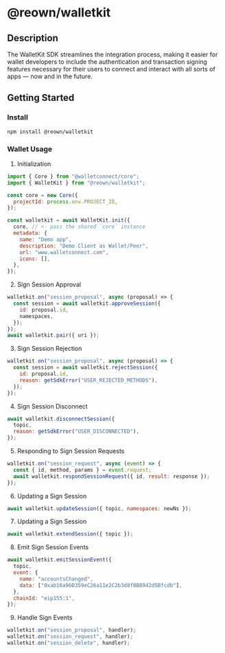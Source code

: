 # @reown/walletkit

## Description

The WalletKit SDK streamlines the integration process, making it easier for wallet developers to include the authentication and transaction signing features necessary for their users to connect and interact with all sorts of apps — now and in the future.

## Getting Started

### Install

```
npm install @reown/walletkit
```

### Wallet Usage

1. Initialization

```javascript
import { Core } from "@walletconnect/core";
import { WalletKit } from "@reown/walletkit";

const core = new Core({
  projectId: process.env.PROJECT_ID,
});

const walletkit = await WalletKit.init({
  core, // <- pass the shared `core` instance
  metadata: {
    name: "Demo app",
    description: "Demo Client as Wallet/Peer",
    url: "www.walletconnect.com",
    icons: [],
  },
});
```

2. Sign Session Approval

```javascript
walletkit.on("session_proposal", async (proposal) => {
  const session = await walletkit.approveSession({
    id: proposal.id,
    namespaces,
  });
});
await walletkit.pair({ uri });
```

3. Sign Session Rejection

```javascript
walletkit.on("session_proposal", async (proposal) => {
  const session = await walletkit.rejectSession({
    id: proposal.id,
    reason: getSdkError("USER_REJECTED_METHODS"),
  });
});
```

4. Sign Session Disconnect

```javascript
await walletkit.disconnectSession({
  topic,
  reason: getSdkError("USER_DISCONNECTED"),
});
```

5. Responding to Sign Session Requests

```javascript
walletkit.on("session_request", async (event) => {
  const { id, method, params } = event.request;
  await walletkit.respondSessionRequest({ id, result: response });
});
```

6. Updating a Sign Session

```javascript
await walletkit.updateSession({ topic, namespaces: newNs });
```

7. Updating a Sign Session

```javascript
await walletkit.extendSession({ topic });
```

8. Emit Sign Session Events

```javascript
await walletkit.emitSessionEvent({
  topic,
  event: {
    name: "accountsChanged",
    data: ["0xab16a96D359eC26a11e2C2b3d8f8B8942d5Bfcdb"],
  },
  chainId: "eip155:1",
});
```

9. Handle Sign Events

```javascript
walletkit.on("session_proposal", handler);
walletkit.on("session_request", handler);
walletkit.on("session_delete", handler);
```

